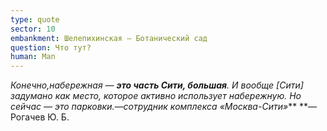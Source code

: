 ```yaml
---
type: quote
sector: 10
embankment: Шелепихинская — Ботанический сад
question: Что тут?
human: Man
---
```

_Конечно,набережная — **это часть Сити, большая**. И вообще \[Сити] задумано как место, которое активно использует набережную. Но сейчас — это парковки.—сотрудник комплекса «Москва-Сити»_** **— Рогачев Ю. Б.
